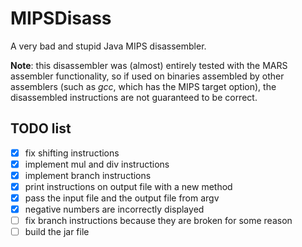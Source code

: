 # MIPSDisass

A very bad and stupid Java MIPS disassembler.

**Note**: this disassembler was (almost) entirely tested with the MARS assembler functionality,
so if used on binaries assembled by other assemblers (such as *gcc*, which has the
MIPS target option), the disassembled instructions are not guaranteed to be correct.

## TODO list

- [x] fix shifting instructions
- [x] implement mul and div instructions
- [x] implement branch instructions
- [x] print instructions on output file with a new method
- [x] pass the input file and the output file from argv
- [x] negative numbers are incorrectly displayed
- [ ] fix branch instructions because they are broken for some reason
- [ ] build the jar file
